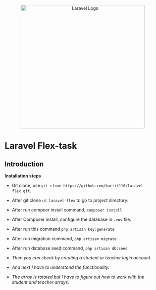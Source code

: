 <p align="center"><a href="https://laravel.com" target="_blank"><img src="https://raw.githubusercontent.com/laravel/art/master/logo-lockup/5%20SVG/2%20CMYK/1%20Full%20Color/laravel-logolockup-cmyk-red.svg" width="400" alt="Laravel Logo"></a></p>

# Laravel Flex-task

## Introduction
**Installation steps**
-  Git clone, use `git clone https://github.com/kartik110/laravel-flex.git`.
- After git clone `cd laravel-flex` to go to project directory.
- After run compoer install command, `composer install`
- After Composer install, configure the database in `.env` file.
- After run this command `php artisan key:generate`
- After run migration command, `php artisan migrate`
- After run database seed command, `php artisan db:seed`

- _Then you can check by creating a student or teacher login account._
- _And next I have to understand the functionality._
- _The array is rotated but I have to figure out how to work with the student and teacher arrays._

